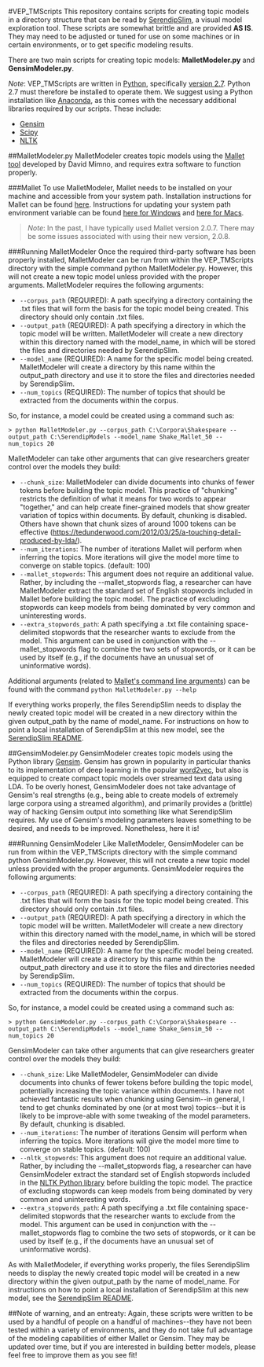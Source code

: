 #VEP_TMScripts
This repository contains scripts for creating topic models in a directory structure that can be read by [SerendipSlim](https://github.com/uwgraphics/SerendipSlim), a visual model exploration tool. These scripts are somewhat brittle and are provided **AS IS**. They may need to be adjusted or tuned for use on some machines or in certain environments, or to get specific modeling results.

There are two main scripts for creating topic models: **MalletModeler.py** and **GensimModeler.py**.

*Note*: VEP_TMScripts are written in [Python](https://www.python.org/), specifically [version 2.7](https://docs.python.org/2.7/). Python 2.7 must therefore be installed to operate them. We suggest using a Python installation like [Anaconda](https://www.continuum.io/downloads), as this comes with the necessary additional libraries required by our scripts. These include:

- [Gensim](https://radimrehurek.com/gensim/)
- [Scipy](https://www.scipy.org/)
- [NLTK](http://www.nltk.org/)

##MalletModeler.py
MalletModeler creates topic models using the [Mallet tool](http://mallet.cs.umass.edu/topics.php) developed by David Mimno, and requires extra software to function properly.

###Mallet
To use MalletModeler, Mallet needs to be installed on your machine and accessible from your system path. Installation instructions for Mallet can be found [here](http://mallet.cs.umass.edu/download.php). Instructions for updating your system path environment variable can be found [here for Windows](https://www.java.com/en/download/help/path.xml) and [here for Macs](https://www.cyberciti.biz/faq/appleosx-bash-unix-change-set-path-environment-variable/).

> *Note*: In the past, I have typically used Mallet version 2.0.7. There may be some issues associated with using their new version, 2.0.8.

###Running MalletModeler
Once the required third-party software has been properly installed, MalletModeler can be run from within the VEP_TMScripts directory with the simple command python MalletModeler.py. However, this will not create a new topic model unless provided with the proper arguments. MalletModeler requires the following arguments:

- `--corpus_path` (REQUIRED): A path specifying a directory containing the .txt files that will form the basis for the topic model being created. This directory should only contain .txt files.
- `--output_path` (REQUIRED): A path specifying a directory in which the topic model will be written. MalletModeler will create a new directory within this directory named with the model_name, in which will be stored the files and directories needed by SerendipSlim.
- `--model_name` (REQUIRED): A name for the specific model being created. MalletModeler will create a directory by this name within the output_path directory and use it to store the files and directories needed by SerendipSlim.
- `--num_topics` (REQUIRED): The number of topics that should be extracted from the documents within the corpus.

So, for instance, a model could be created using a command such as:

```
> python MalletModeler.py --corpus_path C:\Corpora\Shakespeare --output_path C:\SerendipModels --model_name Shake_Mallet_50 --num_topics 20
```

MalletModeler can take other arguments that can give researchers greater control over the models they build:

- `--chunk_size`: MalletModeler can divide documents into chunks of fewer tokens before building the topic model. This practice of "chunking" restricts the definition of what it means for two words to appear "together," and can help create finer-grained models that show greater variation of topics within documents. By default, chunking is disabled. Others have shown that chunk sizes of around 1000 tokens can be effective (https://tedunderwood.com/2012/03/25/a-touching-detail-produced-by-lda/).
- `--num_iterations`: The number of iterations Mallet will perform when inferring the topics. More iterations will give the model more time to converge on stable topics. (default: 100)
- `--mallet_stopwords`: This argument does not require an additional value. Rather, by including the --mallet_stopwords flag, a researcher can have MalletModeler extract the standard set of English stopwords included in Mallet before building the topic model. The practice of excluding stopwords can keep models from being dominated by very common and uninteresting words.
- `--extra_stopwords_path`: A path specifying a .txt file containing space-delimited stopwords that the researcher wants to exclude from the model. This argument can be used in conjunction with the --mallet_stopwords flag to combine the two sets of stopwords, or it can be used by itself (e.g., if the documents have an unusual set of uninformative words).

Additional arguments (related to [Mallet's command line arguments](http://mallet.cs.umass.edu/topics.php)) can be found with the command `python MalletModeler.py --help`

If everything works properly, the files SerendipSlim needs to display the newly created topic model will be created in a new directory within the given output_path by the name of model_name. For instructions on how to point a local installation of SerendipSlim at this new model, see the [SerendipSlim README](https://github.com/uwgraphics/SerendipSlim#serendipslim-model-format).

##GensimModeler.py
GensimModeler creates topic models using the Python library [Gensim](https://radimrehurek.com/gensim/). Gensim has grown in popularity in particular thanks to its implementation of deep learning in the popular [word2vec](https://radimrehurek.com/gensim/models/word2vec.html), but also is equipped to create compact topic models over streamed text data using LDA. To be overly honest, GensimModeler does not take advantage of Gensim's real strengths (e.g., being able to create models of extremely large corpora using a streamed algorithm), and primarily provides a (brittle) way of hacking Gensim output into something like what SerendipSlim requires. My use of Gensim's modeling parameters leaves something to be desired, and needs to be improved. Nonetheless, here it is!

###Running GensimModeler
Like MalletModeler, GensimModeler can be run from within the VEP_TMScripts directory with the simple command python GensimModeler.py. However, this will not create a new topic model unless provided with the proper arguments. GensimModeler requires the following arguments:

- `--corpus_path` (REQUIRED): A path specifying a directory containing the .txt files that will form the basis for the topic model being created. This directory should only contain .txt files.
- `--output_path` (REQUIRED): A path specifying a directory in which the topic model will be written. MalletModeler will create a new directory within this directory named with the model_name, in which will be stored the files and directories needed by SerendipSlim.
- `--model_name` (REQUIRED): A name for the specific model being created. MalletModeler will create a directory by this name within the output_path directory and use it to store the files and directories needed by SerendipSlim.
- `--num_topics` (REQUIRED): The number of topics that should be extracted from the documents within the corpus.

So, for instance, a model could be created using a command such as:

```
> python GensimModeler.py --corpus_path C:\Corpora\Shakespeare --output_path C:\SerendipModels --model_name Shake_Gensim_50 --num_topics 20
```

GensimModeler can take other arguments that can give researchers greater control over the models they build:

- `--chunk_size`: Like MalletModeler, GensimModeler can divide documents into chunks of fewer tokens before building the topic model, potentially increasing the topic variance within documents. I have not achieved fantastic results when chunking using Gensim--in general, I tend to get chunks dominated by one (or at most two) topics--but it is likely to be improve-able with some tweaking of the model parameters. By default, chunking is disabled.
- `--num_iterations`: The number of iterations Gensim will perform when inferring the topics. More iterations will give the model more time to converge on stable topics. (default: 100)
- `--nltk_stopwords`: This argument does not require an additional value. Rather, by including the --mallet_stopwords flag, a researcher can have GensimModeler extract the standard set of English stopwords included in the [NLTK Python library](http://www.nltk.org/) before building the topic model. The practice of excluding stopwords can keep models from being dominated by very common and uninteresting words.
- `--extra_stopwords_path`: A path specifying a .txt file containing space-delimited stopwords that the researcher wants to exclude from the model. This argument can be used in conjunction with the --mallet_stopwords flag to combine the two sets of stopwords, or it can be used by itself (e.g., if the documents have an unusual set of uninformative words).

As with MalletModeler, if everything works properly, the files SerendipSlim needs to display the newly created topic model will be created in a new directory within the given output_path by the name of model_name. For instructions on how to point a local installation of SerendipSlim at this new model, see the [SerendipSlim README](https://github.com/uwgraphics/SerendipSlim#serendipslim-model-format).

##Note of warning, and an entreaty:
Again, these scripts were written to be used by a handful of people on a handful of machines--they have not been tested within a variety of environments, and they do not take full advantage of the modeling capabilities of either Mallet or Gensim. They may be updated over time, but if you are interested in building better models, please feel free to improve them as you see fit!
